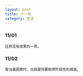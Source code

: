 ```yaml
---
layout: post
title: 十一月
category: 生活
---
```



### 11/01

    压抑没有成果的一周。
	
### 11/02

    每当最困难时，也就是将要取得阶段性的成就。